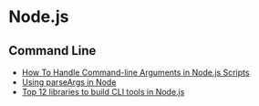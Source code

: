 # Node.js

## Command Line
* [How To Handle Command-line Arguments in Node.js Scripts](https://www.digitalocean.com/community/tutorials/nodejs-command-line-arguments-node-scripts)
* [Using parseArgs in Node](https://www.kevincunningham.co.uk/posts/using-parseargs-in-node/)
* [Top 12 libraries to build CLI tools in Node.js](https://byby.dev/node-command-line-libraries)
